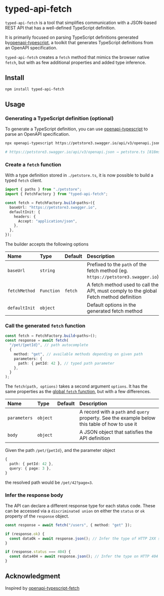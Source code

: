 # typed-api-fetch

`typed-api-fetch` is a tool that simplifies communication with a JSON-based REST API that has a well-defined TypeScript definition.

It is primarily focused on parsing TypeScript definitions generated by[openapi-typescript](https://github.com/drwpow/openapi-typescript), a toolkit that generates TypeScript definitions from an OpenAPI specification.

`typed-api-fetch` creates a `fetch` method that mimics the browser native `fetch`, but with as few additional properties and added type inference.

## Install

```bash
npm install typed-api-fetch
```

## Usage

### Generating a TypeScript definition (optional)

To generate a TypeScript definition, you can use [openapi-typescript](https://github.com/drwpow/openapi-typescript) to parse an OpenAPI specification.

```bash
npx openapi-typescript https://petstore3.swagger.io/api/v3/openapi.json --output petstore.ts

# https://petstore3.swagger.io/api/v3/openapi.json → petstore.ts [818ms]
```

### Create a `fetch` function

With a type definition stored in `./petstore.ts`, it is now possible to build a typed `fetch` client.

```ts
import { paths } from "./petstore";
import { FetchFactory } from "typed-api-fetch";

const fetch = FetchFactory.build<paths>({
  baseUrl: "https://petstore3.swagger.io",
  defaultInit: {
    headers: {
      Accept: "application/json",
    },
  },
});
```

The builder accepts the following options

| Name          | Type       | Default | Description                                                                            |
| :------------ | :--------- | :------ | :------------------------------------------------------------------------------------- |
| `baseUrl`     | `string`   |         | Prefixed to the `path` of the fetch method (eg. `https://petstore3.swagger.io`)        |
| `fetchMethod` | `Function` | `fetch` | A fetch method used to call the API, must comply to the global Fetch method definition |
| `defaultInit` | `object`   |         | Default options in the generated fetch method                                          |

### Call the generated `fetch` function

```ts
const fetch = FetchFactory.build<paths>();
const response = await fetch(
  "/pet/{petId}", // path autocomplete
  {
    method: "get", // available methods depending on given path
    parameters: {
      path: { petId: 42 }, // typed path parameter
    },
  }
);
```

The `fetch(path, options)` takes a second argument `options`. It has the same properties as the [global `fetch` function](https://developer.mozilla.org/en-US/docs/Web/API/fetch#options), but with a few differences.

| Name         | Type     | Default | Description                                                                                    |
| :----------- | :------- | :------ | :--------------------------------------------------------------------------------------------- |
| `parameters` | `object` |         | A record with a `path` and `query` property. See the example below this table of how to use it |
| `body`       | `object` |         | A JSON object that satisfies the API definition                                                |

Given the path `/pet/{petId}`, and the parameter object

```ts
{
  path: { petId: 42 },
  query: { page: 3 },
}
```

the resolved path would be `/pet/42?page=3`.

### Infer the response body

The API can declare a different response type for each status code.
These can be accessed via a `discriminated union` on either the `status` or `ok` property of the `response` object.

```ts
const response = await fetch("/users", { method: "get" });

if (response.ok) {
  const dataOk = await response.json(); // Infer the type of HTTP 2XX status codes
}

if (response.status === 404) {
  const data404 = await response.json(); // Infer the type on HTTP 404 status responses
}
```

## Acknowledgment

Inspired by [openapi-typescript-fetch](https://github.com/ajaishankar/openapi-typescript)
